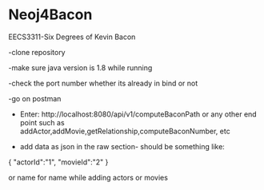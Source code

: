# Neoj4Bacon
EECS3311-Six Degrees of Kevin Bacon

-clone repository 

-make sure java version is 1.8 while running

-check the port number whether its already in bind or not

-go on postman

- Enter: http://localhost:8080/api/v1/computeBaconPath
or any other end point such as addActor,addMovie,getRelationship,computeBaconNumber, etc

- add data as json in the raw section- should be something like:

{ 
  "actorId":"1", "movieId":"2"
}

or name for name while adding actors or movies
